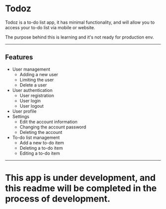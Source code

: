 # Todoz

Todoz is a to-do list app, it has minimal functionality, and will allow you to access your to-do list via mobile or website.

The purpose behind this is learning and it's not ready for production env.

---

## Features

- User management
  - Adding a new user
  - Limiting the user
  - Delete a user
- User authentication
  - User registration
  - User login
  - User logout
- User profile
- Settings
  - Edit the account information
  - Changing the account password
  - Deleting the account
- To-do list management
  - Add a new to-do item
  - Deleting a to-do item
  - Editing a to-do item

---

# This app is under development, and this readme will be completed in the process of development.
